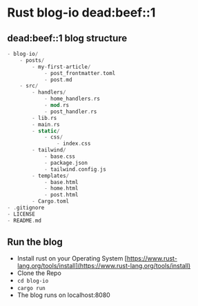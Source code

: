 # Rust blog-io dead:beef::1 

## dead:beef::1 blog structure

```rust
- blog-io/
    - posts/
        - my-first-article/
            - post_frontmatter.toml
            - post.md
    - src/
        - handlers/
            - home_handlers.rs
            - mod.rs
            - post_handler.rs
        - lib.rs
        - main.rs
        - static/
            - css/
                - index.css
        - tailwind/
            - base.css
            - package.json
            - tailwind.config.js
        - templates/
            - base.html
            - home.html
            - post.html
        - Cargo.toml
- .gitignore
- LICENSE
- README.md

```

## Run the blog
- Install rust on your Operating System [https://www.rust-lang.org/tools/install](https://www.rust-lang.org/tools/install)
- Clone the Repo
- `cd blog-io`
- `cargo run`
- The blog runs on localhost:8080
